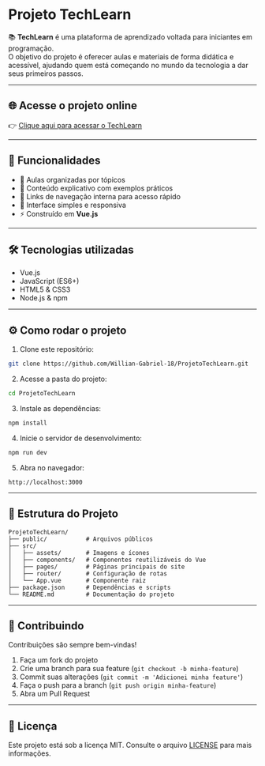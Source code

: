 # Projeto TechLearn

📚 **TechLearn** é uma plataforma de aprendizado voltada para iniciantes em programação.  
O objetivo do projeto é oferecer aulas e materiais de forma didática e acessível, ajudando quem está começando no mundo da tecnologia a dar seus primeiros passos.

---

## 🌐 Acesse o projeto online

👉 [Clique aqui para acessar o TechLearn](https://projeto-tech-learn.vercel.app)

---

## 🚀 Funcionalidades

- 📖 Aulas organizadas por tópicos  
- 📝 Conteúdo explicativo com exemplos práticos  
- 🔗 Links de navegação interna para acesso rápido  
- 🎨 Interface simples e responsiva  
- ⚡ Construído em **Vue.js**

---

## 🛠️ Tecnologias utilizadas

- Vue.js  
- JavaScript (ES6+)  
- HTML5 & CSS3  
- Node.js & npm  

---

## ⚙️ Como rodar o projeto

1. Clone este repositório:

```bash
git clone https://github.com/Willian-Gabriel-18/ProjetoTechLearn.git
```

2. Acesse a pasta do projeto:

```bash
cd ProjetoTechLearn
```

3. Instale as dependências:

```bash
npm install
```

4. Inicie o servidor de desenvolvimento:

```bash
npm run dev
```

5. Abra no navegador:

```
http://localhost:3000
```

---

## 📂 Estrutura do Projeto

```
ProjetoTechLearn/
├── public/           # Arquivos públicos
├── src/
│   ├── assets/       # Imagens e ícones
│   ├── components/   # Componentes reutilizáveis do Vue
│   ├── pages/        # Páginas principais do site
│   ├── router/       # Configuração de rotas
│   └── App.vue       # Componente raiz
├── package.json      # Dependências e scripts
└── README.md         # Documentação do projeto
```

---

## 🤝 Contribuindo

Contribuições são sempre bem-vindas!  

1. Faça um fork do projeto  
2. Crie uma branch para sua feature (`git checkout -b minha-feature`)  
3. Commit suas alterações (`git commit -m 'Adicionei minha feature'`)  
4. Faça o push para a branch (`git push origin minha-feature`)  
5. Abra um Pull Request  

---

## 📄 Licença

Este projeto está sob a licença MIT. Consulte o arquivo [LICENSE](LICENSE) para mais informações.  